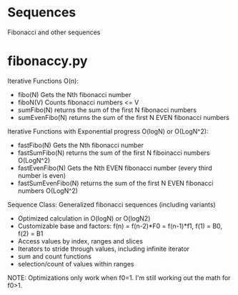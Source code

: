 # Sequences
Fibonacci and other sequences

# fibonaccy.py

Iterative Functions O(n):
 - fibo(N)        Gets the Nth fibonacci number 
 - fiboN(V)       Counts fibonacci numbers <= V
 - sumFibo(N)     returns the sum of the first N fibonacci numbers
 - sumEvenFibo(N) returns the sum of the first N EVEN fibonacci numbers

Iterative Functions with Exponential progress O(logN) or O(LogN^2):
 - fastFibo(N)        Gets the Nth fibonacci number
 - fastSumFibo(N)     returns the sum of the first N fiboinacci numbers O(LogN^2)
 - fastEvenFibo(N)    Gets the Nth EVEN fibonacci number (every third number is even)
 - fastSumEvenFibo(N) returns the sum of the first N EVEN fibonacci numbers O(LogN^2)
 
 Sequence Class: Generalized fibonacci sequences (including variants)
 - Optimized calculation in O(logN) or O(logN2)
 - Customizable base and factors:  f(n) = f(n-2)*F0 = f(n-1)*f1,  f(1) = B0,  f(2) = B1
 - Access values by index, ranges and slices
 - Iterators to stride through values, including infinite iterator
 - sum and count functions
 - selection/count of values within ranges
 
 NOTE: Optimizations only work when f0=1. I'm still working out the math for f0>1.
 
